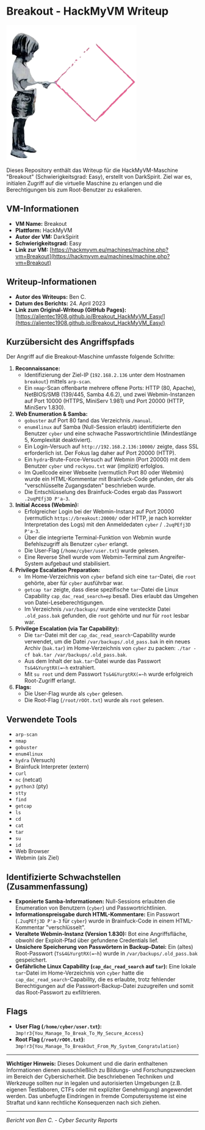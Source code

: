 # Breakout - HackMyVM Writeup

![Breakout VM Icon](Breakout.png)

Dieses Repository enthält das Writeup für die HackMyVM-Maschine "Breakout" (Schwierigkeitsgrad: Easy), erstellt von DarkSpirit. Ziel war es, initialen Zugriff auf die virtuelle Maschine zu erlangen und die Berechtigungen bis zum Root-Benutzer zu eskalieren.

## VM-Informationen

*   **VM Name:** Breakout
*   **Plattform:** HackMyVM
*   **Autor der VM:** DarkSpirit
*   **Schwierigkeitsgrad:** Easy
*   **Link zur VM:** [https://hackmyvm.eu/machines/machine.php?vm=Breakout](https://hackmyvm.eu/machines/machine.php?vm=Breakout)

## Writeup-Informationen

*   **Autor des Writeups:** Ben C.
*   **Datum des Berichts:** 24. April 2023
*   **Link zum Original-Writeup (GitHub Pages):** [https://alientec1908.github.io/Breakout_HackMyVM_Easy/](https://alientec1908.github.io/Breakout_HackMyVM_Easy/)

## Kurzübersicht des Angriffspfads

Der Angriff auf die Breakout-Maschine umfasste folgende Schritte:

1.  **Reconnaissance:**
    *   Identifizierung der Ziel-IP (`192.168.2.136` unter dem Hostnamen `breakout`) mittels `arp-scan`.
    *   Ein `nmap`-Scan offenbarte mehrere offene Ports: HTTP (80, Apache), NetBIOS/SMB (139/445, Samba 4.6.2), und zwei Webmin-Instanzen auf Port 10000 (HTTPS, MiniServ 1.981) und Port 20000 (HTTP, MiniServ 1.830).
2.  **Web Enumeration & Samba:**
    *   `gobuster` auf Port 80 fand das Verzeichnis `/manual`.
    *   `enum4linux` auf Samba (Null-Session erlaubt) identifizierte den Benutzer `cyber` und eine schwache Passwortrichtlinie (Mindestlänge 5, Komplexität deaktiviert).
    *   Ein Login-Versuch auf `http://192.168.2.136:10000/` zeigte, dass SSL erforderlich ist. Der Fokus lag daher auf Port 20000 (HTTP).
    *   Ein `hydra`-Brute-Force-Versuch auf Webmin (Port 20000) mit dem Benutzer `cyber` und `rockyou.txt` war (implizit) erfolglos.
    *   Im Quellcode einer Webseite (vermutlich Port 80 oder Webmin) wurde ein HTML-Kommentar mit Brainfuck-Code gefunden, der als "verschlüsselte Zugangsdaten" beschrieben wurde.
    *   Die Entschlüsselung des Brainfuck-Codes ergab das Passwort `.2uqPEfj3D P'a-3`.
3.  **Initial Access (Webmin):**
    *   Erfolgreicher Login bei der Webmin-Instanz auf Port 20000 (vermutlich `https://breakout:20000/` oder HTTP, je nach korrekter Interpretation des Logs) mit den Anmeldedaten `cyber` / `.2uqPEfj3D P'a-3`.
    *   Über die integrierte Terminal-Funktion von Webmin wurde Befehlszugriff als Benutzer `cyber` erlangt.
    *   Die User-Flag (`/home/cyber/user.txt`) wurde gelesen.
    *   Eine Reverse Shell wurde vom Webmin-Terminal zum Angreifer-System aufgebaut und stabilisiert.
4.  **Privilege Escalation Preparation:**
    *   Im Home-Verzeichnis von `cyber` befand sich eine `tar`-Datei, die `root` gehörte, aber für `cyber` ausführbar war.
    *   `getcap tar` zeigte, dass diese spezifische `tar`-Datei die Linux Capability `cap_dac_read_search=ep` besaß. Dies erlaubt das Umgehen von Datei-Leseberechtigungen.
    *   Im Verzeichnis `/var/backups/` wurde eine versteckte Datei `.old_pass.bak` gefunden, die `root` gehörte und nur für `root` lesbar war.
5.  **Privilege Escalation (via Tar Capability):**
    *   Die `tar`-Datei mit der `cap_dac_read_search`-Capability wurde verwendet, um die Datei `/var/backups/.old_pass.bak` in ein neues Archiv (`bak.tar`) im Home-Verzeichnis von `cyber` zu packen: `./tar -cf bak.tar /var/backups/.old_pass.bak`.
    *   Aus dem Inhalt der `bak.tar`-Datei wurde das Passwort `Ts&4&YurgtRX(=~h` extrahiert.
    *   Mit `su root` und dem Passwort `Ts&4&YurgtRX(=~h` wurde erfolgreich Root-Zugriff erlangt.
6.  **Flags:**
    *   Die User-Flag wurde als `cyber` gelesen.
    *   Die Root-Flag (`/root/rOOt.txt`) wurde als `root` gelesen.

## Verwendete Tools

*   `arp-scan`
*   `nmap`
*   `gobuster`
*   `enum4linux`
*   `hydra` (Versuch)
*   Brainfuck Interpreter (extern)
*   `curl`
*   `nc` (netcat)
*   `python3` (pty)
*   `stty`
*   `find`
*   `getcap`
*   `ls`
*   `cd`
*   `cat`
*   `tar`
*   `su`
*   `id`
*   Web Browser
*   Webmin (als Ziel)

## Identifizierte Schwachstellen (Zusammenfassung)

*   **Exponierte Samba-Informationen:** Null-Sessions erlaubten die Enumeration von Benutzern (`cyber`) und Passwortrichtlinien.
*   **Informationspreisgabe durch HTML-Kommentare:** Ein Passwort (`.2uqPEfj3D P'a-3` für `cyber`) wurde in Brainfuck-Code in einem HTML-Kommentar "verschlüsselt".
*   **Veraltete Webmin-Instanz (Version 1.830):** Bot eine Angriffsfläche, obwohl der Exploit-Pfad über gefundene Credentials lief.
*   **Unsichere Speicherung von Passwörtern in Backup-Datei:** Ein (altes) Root-Passwort (`Ts&4&YurgtRX(=~h`) wurde in `/var/backups/.old_pass.bak` gespeichert.
*   **Gefährliche Linux Capability (`cap_dac_read_search` auf `tar`):** Eine lokale `tar`-Datei im Home-Verzeichnis von `cyber` hatte die `cap_dac_read_search`-Capability, die es erlaubte, trotz fehlender Berechtigungen auf die Passwort-Backup-Datei zuzugreifen und somit das Root-Passwort zu exfiltrieren.

## Flags

*   **User Flag (`/home/cyber/user.txt`):** `3mp!r3{You_Manage_To_Break_To_My_Secure_Access}`
*   **Root Flag (`/root/rOOt.txt`):** `3mp!r3{You_Manage_To_BreakOut_From_My_System_Congratulation}`

---

**Wichtiger Hinweis:** Dieses Dokument und die darin enthaltenen Informationen dienen ausschließlich zu Bildungs- und Forschungszwecken im Bereich der Cybersicherheit. Die beschriebenen Techniken und Werkzeuge sollten nur in legalen und autorisierten Umgebungen (z.B. eigenen Testlaboren, CTFs oder mit expliziter Genehmigung) angewendet werden. Das unbefugte Eindringen in fremde Computersysteme ist eine Straftat und kann rechtliche Konsequenzen nach sich ziehen.

---
*Bericht von Ben C. - Cyber Security Reports*
